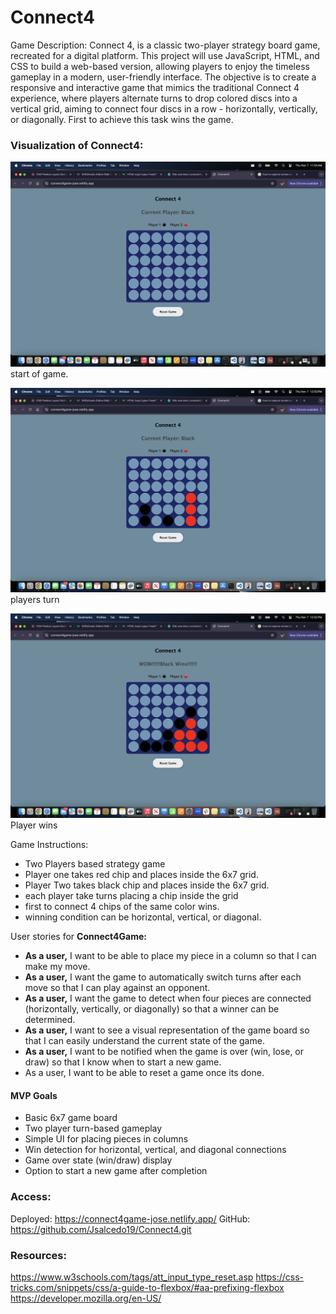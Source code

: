 # Connect4
Game Description: 
Connect 4, is a classic two-player strategy board game, recreated for a digital platform. This project will use JavaScript, HTML, and CSS to build a web-based version, allowing players to enjoy the timeless gameplay in a modern, user-friendly interface. The objective is to create a responsive and interactive game that mimics the traditional Connect 4 experience, where players alternate turns to drop colored discs into a vertical grid, aiming to connect four discs in a row - horizontally, vertically, or diagonally. First to achieve this task wins the game.

### Visualization of Connect4: 

![alt text](image-1.png)
start of game.

![alt text](image-3.png)
players turn

![alt text](image-2.png)
Player wins

Game Instructions: 
- Two Players based strategy game
- Player one takes red chip and places inside the 6x7 grid.
- Player Two takes black chip and places inside the 6x7 grid.
- each player take turns placing a chip inside the grid
- first to connect 4 chips of the same color wins.
- winning condition can be horizontal, vertical, or diagonal.

User stories for **Connect4Game:**

- **As a user,** I want to be able to place my piece in a column so that I can make my move.
- **As a user,** I want the game to automatically switch turns after each move so that I can play against an opponent.
- **As a user,** I want the game to detect when four pieces are connected (horizontally, vertically, or diagonally) so that a winner can be determined.
- **As a user,** I want to see a visual representation of the game board so that I can easily understand the current state of the game.
- **As a user,** I want to be notified when the game is over (win, lose, or draw) so that I know when to start a new game.
- As a user, I want to be able to reset a game once its done.

#### MVP Goals
- Basic 6x7 game board
- Two player turn-based gameplay
- Simple UI for placing pieces in columns
- Win detection for horizontal, vertical, and diagonal connections
- Game over state (win/draw) display
- Option to start a new game after completion

### Access:
Deployed: https://connect4game-jose.netlify.app/
GitHub: https://github.com/Jsalcedo19/Connect4.git

### Resources:
https://www.w3schools.com/tags/att_input_type_reset.asp
https://css-tricks.com/snippets/css/a-guide-to-flexbox/#aa-prefixing-flexbox
https://developer.mozilla.org/en-US/